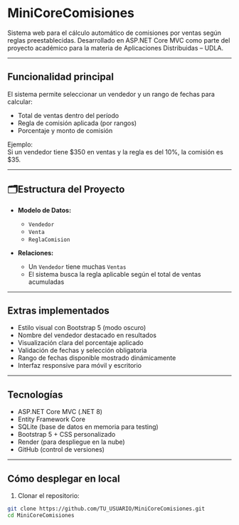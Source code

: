 # MiniCoreComisiones

Sistema web para el cálculo automático de comisiones por ventas según reglas preestablecidas. Desarrollado en ASP.NET Core MVC como parte del proyecto académico para la materia de Aplicaciones Distribuidas – UDLA.

---

## Funcionalidad principal

El sistema permite seleccionar un vendedor y un rango de fechas para calcular:

- Total de ventas dentro del período
- Regla de comisión aplicada (por rangos)
- Porcentaje y monto de comisión

Ejemplo:  
Si un vendedor tiene $350 en ventas y la regla es del 10%, la comisión es $35.

---

## 🗂Estructura del Proyecto

- **Modelo de Datos:**  
  - `Vendedor`  
  - `Venta`  
  - `ReglaComision`

- **Relaciones:**  
  - Un `Vendedor` tiene muchas `Ventas`  
  - El sistema busca la regla aplicable según el total de ventas acumuladas

---

## Extras implementados

- Estilo visual con Bootstrap 5 (modo oscuro)
- Nombre del vendedor destacado en resultados
- Visualización clara del porcentaje aplicado
- Validación de fechas y selección obligatoria
- Rango de fechas disponible mostrado dinámicamente
- Interfaz responsive para móvil y escritorio

---

## Tecnologías

- ASP.NET Core MVC (.NET 8)
- Entity Framework Core
- SQLite (base de datos en memoria para testing)
- Bootstrap 5 + CSS personalizado
- Render (para despliegue en la nube)
- GitHub (control de versiones)

---

## Cómo desplegar en local

1. Clonar el repositorio:
```bash
git clone https://github.com/TU_USUARIO/MiniCoreComisiones.git
cd MiniCoreComisiones
